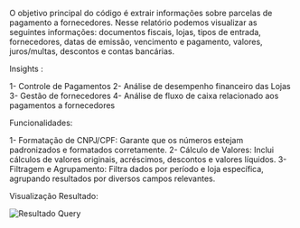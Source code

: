 O objetivo principal do código é extrair informações sobre parcelas de pagamento a fornecedores.
Nesse relatório podemos visualizar as seguintes informações: documentos fiscais, lojas, tipos de entrada, fornecedores, datas de emissão, vencimento e pagamento, valores, juros/multas, descontos e contas bancárias.

 Insights :
 
  1-	Controle de Pagamentos
  2-	Análise de desempenho financeiro das Lojas
  3-	Gestão de fornecedores
  4-	Análise de fluxo de caixa relacionado aos pagamentos a fornecedores

Funcionalidades:

  1- Formatação de CNPJ/CPF: Garante que os números estejam padronizados e formatados corretamente.
  2- Cálculo de Valores: Inclui cálculos de valores originais, acréscimos, descontos e valores líquidos.
  3- Filtragem e Agrupamento: Filtra dados por período e loja específica, agrupando resultados por diversos campos relevantes.

Visualização Resultado:

![Resultado Query](https://github.com/VieiraNando96/pagamento-a-fornecedores/assets/170989980/9e4747c2-9fb8-4df1-83cc-67923be152d6)
